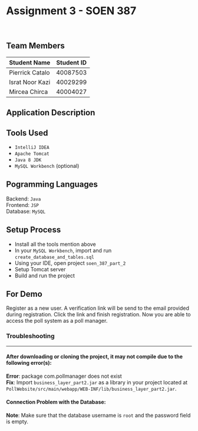 # Assignment 3 - SOEN 387
<br />

## Team Members

Student Name | Student ID
------------ | ----------
Pierrick Catalo | 40087503
Israt Noor Kazi | 40029299
Mircea Chirca | 40004027

## Application Description
<!-- Our poll system is an application that allows logged users to take the role of poll manager and create, run, release, close or delete a poll. A poll manager can manage only their polls. Users do not need to log in to vote. If the user votes for the first time and does not have a pin, the application will automatically create one for them. To vote as a new voter for a poll, the user enters the poll id. If the voter wishes to update their vote, they must enter the poll id with their PIN voter for that poll. Once a poll is closed, it can only be viewed by the owner. In addition, the application allows user management operations such as new user registration, resetting the password in case the old password was forgotten and changing the password right from poll manager screen. For security purposes, users that registered for their first time as well as users who forgotten their passwords will perform a two-step verification process. In particular, an email containing a verification link will be send to these users. In case the user never accesses the verification link, their account will be temporarily disabled. -->
## Tools Used
* `IntelliJ IDEA`
* `Apache Tomcat`
* `Java 8 JDK`
* `MySQL Workbench` (optional)

## Pogramming Languages 
Backend: `Java` <br />
Frontend: `JSP` <br />
Database: `MySQL`<br />

## Setup Process
* Install all the tools mention above
* In your `MySQL Workbench`, import and run `create_database_and_tables.sql`
* Using your IDE, open project `soen_387_part_2`
* Setup Tomcat server
* Build and run the project

## For Demo
Register as a new user. A verification link will be send to the email provided during registration.
Click the link and finish registration. Now you are able to access the poll system as a poll manager. 

### Troubleshooting

---
####  After downloading or cloning the project, it may not compile due to the following error(s):
**Error**: package com.pollmanager does not exist <br />
**Fix**: Import `business_layer_part2.jar` as a library in your project located at `PollWebsite/src/main/webapp/WEB-INF/lib/business_layer_part2.jar`.

####  Connection Problem with the Database:
**Note**: Make sure that the database username is `root` and the password field is empty.

